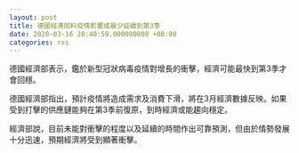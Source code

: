 ```yaml
---
layout: post
title: 德國經濟部料疫情影響或最少延續到第3季
date: 2020-03-16 20:40:59.000000000 +08:00
categories: rss
---
```


德國經濟部表示，鑑於新型冠狀病毒疫情對增長的衝擊，經濟可能最快到第3季才會回穩。

德國經濟部指出，預計疫情將造成需求及消費下滑，將在3月經濟數據反映。如果受到打擊的供應鏈能夠在第3季前復原，到時經濟或能趨向穩定。

經濟部說，目前未能對衝擊的程度以及延續的時間作出可靠預測，但由於情勢發展十分迅速，預期經濟將受到顯著衝擊。

